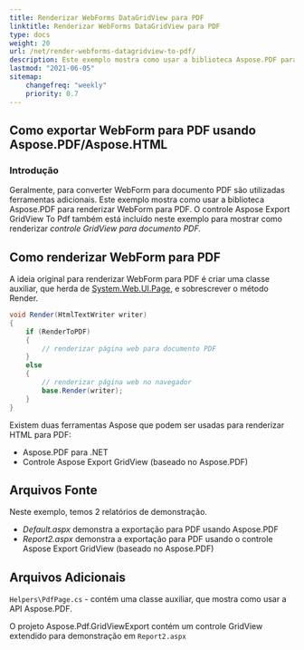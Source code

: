 ```yaml
---
title: Renderizar WebForms DataGridView para PDF
linktitle: Renderizar WebForms DataGridView para PDF
type: docs
weight: 20
url: /net/render-webforms-datagridview-to-pdf/
description: Este exemplo mostra como usar a biblioteca Aspose.PDF para renderizar WebForm para PDF.
lastmod: "2021-06-05"
sitemap:
    changefreq: "weekly"
    priority: 0.7
---
```


## Como exportar WebForm para PDF usando Aspose.PDF/Aspose.HTML

### Introdução

Geralmente, para converter WebForm para documento PDF são utilizadas ferramentas adicionais. Este exemplo mostra como usar a biblioteca Aspose.PDF para renderizar WebForm para PDF. O controle Aspose Export GridView To Pdf também está incluído neste exemplo para mostrar como renderizar _controle GridView para documento PDF._

## Como renderizar WebForm para PDF

A ideia original para renderizar WebForm para PDF é criar uma classe auxiliar, que herda de [System.Web.UI.Page](https://msdn.microsoft.com/en-US/library/System.Web.UI.Page.aspx), e sobrescrever o método Render.

```csharp
void Render(HtmlTextWriter writer)
{
    if (RenderToPDF)
    {
        // renderizar página web para documento PDF
    }
    else
    {
        // renderizar página web no navegador
        base.Render(writer);
    }
}
```
Existem duas ferramentas Aspose que podem ser usadas para renderizar HTML para PDF:

- Aspose.PDF para .NET
- Controle Aspose Export GridView (baseado no Aspose.PDF)

## Arquivos Fonte

Neste exemplo, temos 2 relatórios de demonstração.

- _Default.aspx_ demonstra a exportação para PDF usando Aspose.PDF
- _Report2.aspx_ demonstra a exportação para PDF usando o controle Aspose Export GridView (baseado no Aspose.PDF)

## Arquivos Adicionais

`Helpers\PdfPage.cs` - contém uma classe auxiliar, que mostra como usar a API Aspose.PDF.

O projeto Aspose.Pdf.GridViewExport contém um controle GridView extendido para demonstração em `Report2.aspx`
